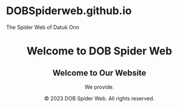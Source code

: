 # DOBSpiderweb.github.io
The Spider Web of Datuk Onn
<!DOCTYPE html>
<html lang="en">
<head>
    <meta charset="UTF-8">
    <meta name="viewport" content="width=device-width, initial-scale=1.0">
   
</head>
<body>
    <header>
        <h1>Welcome to  DOB Spider Web</h1>
        <nav>
            
        
    


<main>
        <!-- Home section -->
        <section id="home">
            <h2>Welcome to Our Website</h2>
            <p>We provide.</p>
            
            
     
        
     










<footer>
        <p>&copy; 2023 DOB Spider Web. All rights reserved.</p>
    </footer>
</html>
